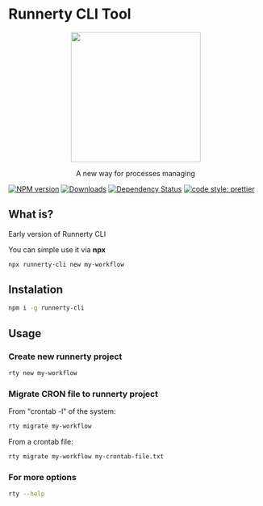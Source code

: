 # Runnerty CLI Tool

<p align="center">
  <a href="http://runnerty.io">
    <img height="257" src="https://runnerty.io/assets/header/logo-stroked.png">
  </a>
  <p align="center">A new way for processes managing</p>
</p>

[![NPM version][npm-image]][npm-url] [![Downloads][downloads-image]][npm-url] [![Dependency Status][david-badge]][david-badge-url]
<a href="#badge">
<img alt="code style: prettier" src="https://img.shields.io/badge/code_style-prettier-ff69b4.svg">
</a>

## What is?

Early version of Runnerty CLI

You can simple use it via **npx**

```bash
npx runnerty-cli new my-workflow
```

## Instalation

```bash
npm i -g runnerty-cli
```

## Usage

### Create new runnerty project

```bash
rty new my-workflow
```

### Migrate CRON file to runnerty project

From "crontab -l" of the system:
```bash
rty migrate my-workflow 
```

From a crontab file:
```bash
rty migrate my-workflow my-crontab-file.txt
```

### For more options

```bash
rty --help
```

[runnerty]: http://www.runnerty.io
[downloads-image]: https://img.shields.io/npm/dm/runnerty-cli.svg
[npm-url]: https://www.npmjs.com/package/runnerty-cli
[npm-image]: https://img.shields.io/npm/v/runnerty-cli.svg
[david-badge]: https://david-dm.org/runnerty/runnerty-cli.svg
[david-badge-url]: https://david-dm.org/runnerty/runnerty-cli